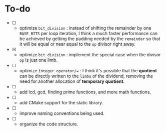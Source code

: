 # To-do

- [ ] - optimize `bit_division` : instead of shifting the
remainder by one `BASE_BITS` per loop iteration, I think
a much faster performance can be achieved by getting the
padding needed by the `remainder` so that it will be equal
or near equal to the `op` divisor right away.

- [x] - optimize `bit_division` : implement the special
case when the divisor `op` is just one limb.

- [ ] - optimize `integer operator/=` : I think it's possible that the
**quotient** can be directly written to the `limbs` of the dividend,
removing the need for another allocation of **temporary quotient**.

- [ ] - add lcd, gcd, finding prime functions, and more math functions.

- [ ] - add CMake support for the static library.

- [ ] - improve naming conventions being used.

- [ ] - organize the code structure.
